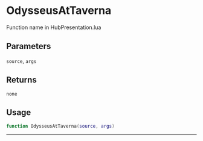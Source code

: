 # OdysseusAtTaverna
Function name in HubPresentation.lua
## Parameters
`source`, `args`
## Returns
`none`
## Usage
```lua
function OdysseusAtTaverna(source, args)
```
---
